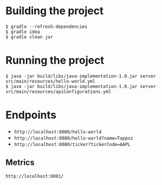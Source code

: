 # Building the project

```
$ gradle --refresh-dependencies
$ gradle idea
$ gradle clean jar
```

# Running the project

```
$ java -jar build/libs/java-implementation-1.0.jar server src/main/resources/hello-world.yml
$ java -jar build/libs/java-implementation-1.0.jar server src/main/resources/apiConfigurations.yml
```

# Endpoints

 - `http://localhost:8080/hello-world`
 - `http://localhost:8080/hello-world?name=Tappoz`
 - `http://localhost:8080/ticker?tickerCode=AAPL`
 
## Metrics

`http://localhost:8081/`